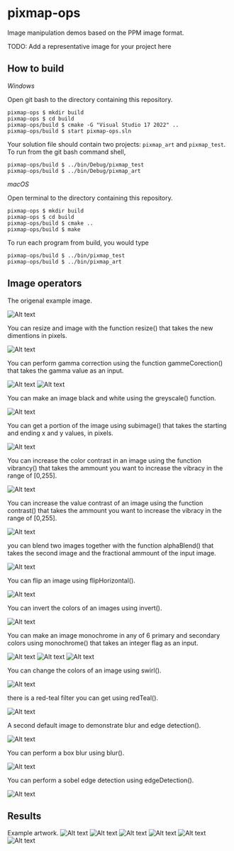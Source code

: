 # pixmap-ops

Image manipulation demos based on the PPM image format.

TODO: Add a representative image for your project here

## How to build

*Windows*

Open git bash to the directory containing this repository.

```
pixmap-ops $ mkdir build
pixmap-ops $ cd build
pixmap-ops/build $ cmake -G "Visual Studio 17 2022" ..
pixmap-ops/build $ start pixmap-ops.sln
```

Your solution file should contain two projects: `pixmap_art` and `pixmap_test`.
To run from the git bash command shell, 

```
pixmap-ops/build $ ../bin/Debug/pixmap_test
pixmap-ops/build $ ../bin/Debug/pixmap_art
```

*macOS*

Open terminal to the directory containing this repository.

```
pixmap-ops $ mkdir build
pixmap-ops $ cd build
pixmap-ops/build $ cmake ..
pixmap-ops/build $ make
```

To run each program from build, you would type

```
pixmap-ops/build $ ../bin/pixmap_test
pixmap-ops/build $ ../bin/pixmap_art
```

## Image operators
The origenal example image.

![Alt text](/images_/earth.png?raw=true)

You can resize and image with the function resize() that takes the new dimentions in pixels.

![Alt text](/images_/earth-200-300.png?raw=true)

You can perform gamma correction using the function gammeCorection() that takes the gamma value as an input.

![Alt text](/images_/earth-gamma-0.6.png?raw=true)
![Alt text](/images_/earth-gamma-2.2.png?raw=true)

You can make an image black and white using the greyscale() function.

![Alt text](/images_/earth-grayscale.png?raw=true)

You can get a portion of the image using subimage() that takes the starting and ending x and y values, in pixels.

![Alt text](/images_/earth-subimage.png?raw=true)

You can increase the color contrast in an image using the function vibrancy() that takes the ammount you want to increase the vibracy in the range of [0,255].

![Alt text](/images_/bright.png?raw=true)

You can increase the value contrast of an image using the function contrast() that takes the ammount you want to increase the vibracy in the range of [0,255].

![Alt text](/images_/buildcontrast-30.png?raw=true)

you can blend two images together with the function alphaBlend() that takes the second image and the fractional ammount of the input image.

![Alt text](/images_/earth-blend-0.5.png?raw=true)

You can flip an image using flipHorizontal().

![Alt text](/images_/earth-flip.png?raw=true)

You can invert the colors of an images using invert().

![Alt text](/images_/invert.png?raw=true)

You can make an image monochrome in any of 6 primary and secondary colors using monochrome() that takes an integer flag as an input. 

![Alt text](/images_/purple.png?raw=true)
![Alt text](/images_/yellow.png?raw=true)
![Alt text](/images_/green.png?raw=true)

You can change the colors of an image using swirl().

![Alt text](/images_/swirl.png?raw=true)

there is a red-teal filter you can get using redTeal().

![Alt text](/images_/filter-20.png?raw=true)

A second default image to demonstrate blur and edge detection().

![Alt text](/images_/bricks.png?raw=true)

You can perform a box blur using blur().

![Alt text](/images_/blur.png?raw=true)

You can perform a sobel edge detection using edgeDetection().

![Alt text](/images_/sobel-blur.png?raw=true)


## Results
Example artwork.
![Alt text](/images_/binary.png?raw=true)
![Alt text](/images_/bird.png?raw=true)
![Alt text](/images_/cat.png?raw=true)
![Alt text](/images_/sobel1.png?raw=true)
![Alt text](/images_/sobe12.png?raw=true)
![Alt text](/images_/lines.png?raw=true)

